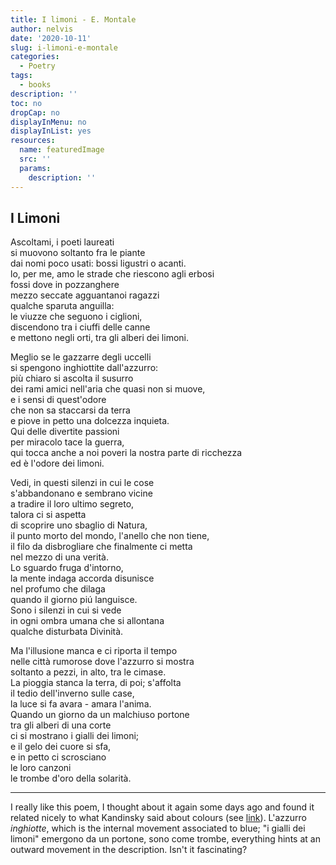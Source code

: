```yaml
---
title: I limoni - E. Montale
author: nelvis
date: '2020-10-11'
slug: i-limoni-e-montale
categories:
  - Poetry
tags:
  - books
description: ''
toc: no
dropCap: no
displayInMenu: no
displayInList: yes
resources:
  name: featuredImage
  src: ''
  params:
    description: ''
---
```


I Limoni
-----

Ascoltami, i poeti laureati\
si muovono soltanto fra le piante\
dai nomi poco usati: bossi ligustri o acanti.\
lo, per me, amo le strade che riescono agli erbosi\
fossi dove in pozzanghere\
mezzo seccate agguantanoi ragazzi\
qualche sparuta anguilla:\
le viuzze che seguono i ciglioni,\
discendono tra i ciuffi delle canne\
e mettono negli orti, tra gli alberi dei limoni.

Meglio se le gazzarre degli uccelli\
si spengono inghiottite dall'azzurro:\
più chiaro si ascolta il susurro\
dei rami amici nell'aria che quasi non si muove,\
e i sensi di quest'odore\
che non sa staccarsi da terra\
e piove in petto una dolcezza inquieta.\
Qui delle divertite passioni\
per miracolo tace la guerra,\
qui tocca anche a noi poveri la nostra parte di ricchezza\
ed è l'odore dei limoni.

Vedi, in questi silenzi in cui le cose\
s'abbandonano e sembrano vicine\
a tradire il loro ultimo segreto,\
talora ci si aspetta\
di scoprire uno sbaglio di Natura,\
il punto morto del mondo, l'anello che non tiene,\
il filo da disbrogliare che finalmente ci metta\
nel mezzo di una verità.\
Lo sguardo fruga d'intorno,\
la mente indaga accorda disunisce\
nel profumo che dilaga\
quando il giorno piú languisce.\
Sono i silenzi in cui si vede\
in ogni ombra umana che si allontana\
qualche disturbata Divinità.

Ma l'illusione manca e ci riporta il tempo\
nelle città rumorose dove l'azzurro si mostra\
soltanto a pezzi, in alto, tra le cimase.\
La pioggia stanca la terra, di poi; s'affolta\
il tedio dell'inverno sulle case,\
la luce si fa avara - amara l'anima.\
Quando un giorno da un malchiuso portone\
tra gli alberi di una corte\
ci si mostrano i gialli dei limoni;\
e il gelo dei cuore si sfa,\
e in petto ci scrosciano\
le loro canzoni\
le trombe d'oro della solarità.

***

I really like this poem, I thought about it again some days ago and found it related nicely to what Kandinsky said about colours (see [link](https://naelvis.github.io/refactored-happiness/posts/concerning-the-spiritual-in-art-w-kandinskij/)). L'azzurro *inghiotte*, which is the internal movement associated to blue; "i gialli dei limoni" emergono da un portone, sono come trombe, everything hints at an outward movement in the description. Isn't it fascinating?